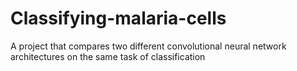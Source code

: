 # Classifying-malaria-cells
A project that compares two different convolutional neural network architectures on the same task of classification
